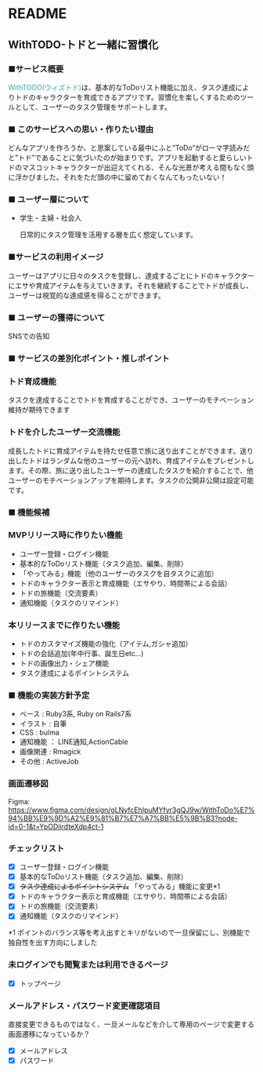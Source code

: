 # README

## WithTODO-トドと一緒に習慣化

### ■サービス概要
<span style="color: LightSeaGreen; ">WithTODO(ウィズトド)</span>は、基本的なToDoリスト機能に加え、タスク達成によりトドのキャラクターを育成できるアプリです。習慣化を楽しくするためのツールとして、ユーザーのタスク管理をサポートします。

### ■ このサービスへの思い・作りたい理由
どんなアプリを作ろうか、と思案している最中にふと”ToDo”がローマ字読みだと”トド”であることに気づいたのが始まりです。アプリを起動すると愛らしいトドのマスコットキャラクターが出迎えてくれる、そんな光景が考える間もなく頭に浮かびました。それをただ頭の中に留めておくなんてもったいない！

### ■ ユーザー層について
- 学生・主婦・社会人

    日常的にタスク管理を活用する層を広く想定しています。

### ■サービスの利用イメージ
ユーザーはアプリに日々のタスクを登録し、達成するごとにトドのキャラクターにエサや育成アイテムを与えていきます。それを継続することでトドが成長し、ユーザーは視覚的な達成感を得ることができます。

### ■ ユーザーの獲得について
SNSでの告知

### ■ サービスの差別化ポイント・推しポイント
### トド育成機能

タスクを達成することでトドを育成することができ、ユーザーのモチベーション維持が期待できます

### トドを介したユーザー交流機能
成長したトドに育成アイテムを持たせ任意で旅に送り出すことができます。送り出したトドはランダムな他のユーザーの元へ訪れ、育成アイテムをプレゼントします。その際、旅に送り出したユーザーの達成したタスクを紹介することで、他ユーザーのモチベーションアップを期待します。タスクの公開非公開は設定可能です。


### ■ 機能候補
### MVPリリース時に作りたい機能

- ユーザー登録・ログイン機能
- 基本的なToDoリスト機能（タスク追加、編集、削除）
- 「やってみる」機能（他のユーザーのタスクを自タスクに追加）
- トドのキャラクター表示と育成機能（エサやり、時間帯による会話）
- トドの旅機能（交流要素）
- 通知機能（タスクのリマインド）

### 本リリースまでに作りたい機能
- トドのカスタマイズ機能の強化（アイテム,ガシャ追加）
- トドの会話追加(年中行事、誕生日etc...)
- トドの画像出力・シェア機能
- タスク達成によるポイントシステム

### ■ 機能の実装方針予定
- ベース : Ruby3系, Ruby on Rails7系
- イラスト : 自筆
- CSS : bulma
- 通知機能 ： LINE通知,ActionCable
- 画像関連 : Rmagick
- その他 : ActiveJob

### 画面遷移図
Figma: https://www.figma.com/design/gLNyfcEhIpuMYfyr3gQJ9w/WithToDo%E7%94%BB%E9%9D%A2%E9%81%B7%E7%A7%BB%E5%9B%B3?node-id=0-1&t=YpODiirdteXdp4ct-1

### チェックリスト
- [x] ユーザー登録・ログイン機能
- [x] 基本的なToDoリスト機能（タスク追加、編集、削除）
- [x] ~~タスク達成によるポイントシステム~~ 「やってみる」機能に変更*1
- [x] トドのキャラクター表示と育成機能（エサやり、時間帯による会話）
- [x] トドの旅機能（交流要素）
- [x] 通知機能（タスクのリマインド）

*1 ポイントのバランス等を考え出すとキリがないので一旦保留にし、別機能で独自性を出す方向にしました

### 未ログインでも閲覧または利用できるページ
- [x] トップページ

### メールアドレス・パスワード変更確認項目
直接変更できるものではなく、一旦メールなどを介して専用のページで変更する画面遷移になっているか？
- [x] メールアドレス
- [x] パスワード
